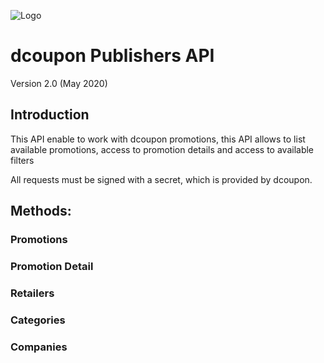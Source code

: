 ![Logo](https://s3.amazonaws.com/dcoupon.com/sdk/docs/dcouponLogo.png)

# dcoupon Publishers API

Version 2.0 (May 2020)

## Introduction

This API enable to work with dcoupon promotions, this API allows to list available promotions, access to promotion details and access to available filters

All requests must be signed with a secret, which is provided by dcoupon.

## Methods:
### Promotions

### Promotion Detail

### Retailers

### Categories

### Companies


